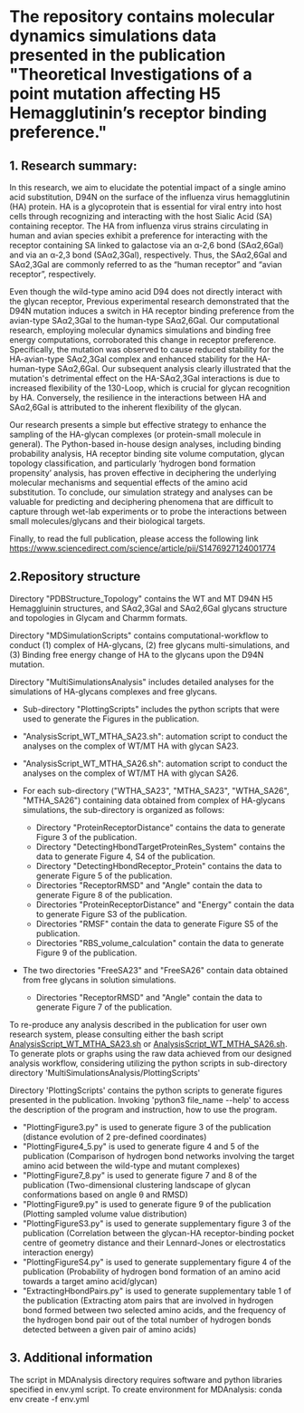# The repository contains molecular dynamics simulations data presented in the publication "Theoretical Investigations of a point mutation affecting H5 Hemagglutinin’s receptor binding preference."

## 1. Research summary:
 In this research, we aim to elucidate the potential impact of a single amino acid substitution, D94N on the surface of the influenza virus hemagglutinin (HA) protein. HA is a glycoprotein that is essential for viral entry into host cells through recognizing and interacting with the host Sialic Acid (SA) containing receptor. The HA from influenza virus strains circulating in human and avian species exhibit a preference for interacting with the receptor containing SA linked to galactose via an α-2,6 bond (SAα2,6Gal) and via an α-2,3 bond (SAα2,3Gal), respectively. Thus, the SAα2,6Gal and SAα2,3Gal are commonly referred to as the “human receptor” and “avian receptor”, respectively. 
 
 Even though the wild-type amino acid D94 does not directly interact with the glycan receptor, Previous experimental research demonstrated that the D94N mutation induces a switch in HA receptor binding preference from the avian-type SAα2,3Gal to the human-type SAα2,6Gal. Our computational research, employing molecular dynamics simulations and binding free energy computations, corroborated this change in receptor preference. Specifically, the mutation was observed to cause reduced stability for the HA-avian-type SAα2,3Gal complex and enhanced stability for the HA-human-type SAα2,6Gal. Our subsequent analysis clearly illustrated that the mutation's detrimental effect on the HA-SAα2,3Gal interactions is due to increased flexibility of the 130-Loop, which is crucial for glycan recognition by HA. Conversely, the resilience in the interactions between HA and SAα2,6Gal is attributed to the inherent flexibility of the glycan.
 
 Our research presents a simple but effective strategy to enhance the sampling of the HA-glycan complexes (or protein-small molecule in general). The Python-based in-house design analyses, including binding probability analysis, HA receptor binding site volume computation, glycan topology classification, and particularly ‘hydrogen bond formation propensity’ analysis, has proven effective in deciphering the underlying molecular mechanisms and sequential effects of the amino acid substitution. To conclude, our simulation strategy and analyses can be valuable for predicting and deciphering phenomena that are difficult to capture through wet-lab experiments or to probe the interactions between small molecules/glycans and their biological targets. 
 
 Finally, to read the full publication, please access the following link https://www.sciencedirect.com/science/article/pii/S1476927124001774

## 2.Repository structure

Directory "PDBStructure_Topology" contains the WT and MT D94N H5 Hemaggluinin structures, and SAα2,3Gal and SAα2,6Gal glycans structure and topologies in Glycam and Charmm formats.

Directory "MDSimulationScripts" contains computational-workflow to conduct (1) complex of HA-glycans, (2) free glycans multi-simulations, and (3) Binding free energy change of HA to the glycans upon the D94N mutation.
		
Directory "MultiSimulationsAnalysis" includes detailed analyses for the simulations of HA-glycans complexes and free glycans.


- Sub-directory "PlottingScripts" includes the python scripts that were used to generate the Figures in the publication.


- "AnalysisScript_WT_MTHA_SA23.sh": automation script to conduct the analyses on the complex of WT/MT HA with glycan SA23.


- "AnalysisScript_WT_MTHA_SA26.sh": automation script to conduct the analyses on the complex of WT/MT HA with glycan SA26.


- For each sub-directory ("WTHA_SA23", "MTHA_SA23", "WTHA_SA26", "MTHA_SA26") containing data obtained from complex of HA-glycans simulations, the sub-directory is organized as follows:
    - Directory "ProteinReceptorDistance" contains the data to generate Figure 3 of the publication.
    - Directory "DetectingHbondTargetProteinRes_System" contains the data to generate Figure 4, S4 of the publication.
    - Directory "DetectingHbondReceptor_Protein" contains the data to generate Figure 5 of the publication.
    - Directories "ReceptorRMSD" and "Angle" contain the data to generate Figure 8 of the publication.
    - Directories "ProteinReceptorDistance" and "Energy" contain the data to generate Figure S3 of the publication.
    - Directories "RMSF" contain the data to generate Figure S5 of the publication.
    - Directories "RBS_volume_calculation" contain the data to generate Figure 9 of the publication.


- The two directories "FreeSA23" and "FreeSA26" contain data obtained from free glycans in solution simulations.
  - Directories "ReceptorRMSD" and "Angle" contain the data to generate Figure 7 of the publication.


To re-produce any analysis described in the publication for user own research system, please consulting either the bash script [AnalysisScript_WT_MTHA_SA23.sh](https://github.com/quocbaongo/Protein_glycan_binding_research/blob/main/MultiSimulationsAnalysis/AnalysisScript_WT_MTHA_SA23.sh) or [AnalysisScript_WT_MTHA_SA26.sh](https://github.com/quocbaongo/Protein_glycan_binding_research/blob/main/MultiSimulationsAnalysis/AnalysisScript_WT_MTHA_SA26.sh). To generate plots or graphs using the raw data achieved from our designed analysis workflow, considering utilizing the python scripts in sub-directory directory 'MultiSimulationsAnalysis/PlottingScripts'


Directory 'PlottingScripts' contains the python scripts to generate figures presented in the publication. Invoking 'python3 file_name --help' to access the description of the program and instruction, how to use the program.

- "PlottingFigure3.py" is used to generate figure 3 of the publication (distance evolution of 2 pre-defined coordinates)
- "PlottingFigure4_5.py" is used to generate figure 4 and 5 of the publication (Comparison of hydrogen bond networks involving the target amino acid between the wild-type and mutant complexes)
- "PlottingFigure7_8.py" is used to generate figure 7 and 8 of the publication (Two-dimensional clustering landscape of glycan conformations based on angle θ and RMSD)
- "PlottingFigure9.py" is used to generate figure 9 of the publication (Plotting sampled volume value distribution)
- "PlottingFigureS3.py" is used to generate supplementary figure 3 of the publication (Correlation between the glycan-HA receptor-binding pocket centre of geometry distance and their Lennard-Jones or electrostatics interaction energy)
- "PlottingFigureS4.py" is used to generate supplementary figure 4 of the publication (Probability of hydrogen bond formation of an amino acid towards a target amino acid/glycan)
- "ExtractingHbondPairs.py" is used to generate supplementary table 1 of the publication (Extracting atom pairs that are involved in hydrogen bond formed between two selected amino acids, and the frequency of the hydrogen bond pair out of the total number of hydrogen bonds detected between a given pair of amino acids)

## 3. Additional information

The script in MDAnalysis directory requires software and python libraries specified in env.yml script.
To create environment for MDAnalysis: conda env create -f env.yml
